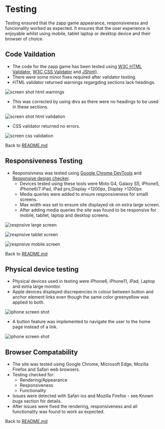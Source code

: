 # Testing
Testing ensured that the zapp game appearance, responsiveness and funcionality worked as expected. It ensures that the user experience is enjoyable whilst using mobile, tablet laptop or desktop device and their browser of choice.

## Code Vaildation
- The code for the zapp game has been tested using [W3C HTML Validator](https://validator.w3.org/), [W3C CSS Validator](https://jigsaw.w3.org/css-validator/) and [JShint}](https://jshint.com/).
-  There were some minor fixes required after validator testing.
- HTML validator returned warnings regargding sections lack headings.

![screen shot html warnings](/docs/readme-images/homepage-html-warnings.png)


- This was corrected by using divs as there were no headings to be used in these sections. 

![screen shot html validation](/docs/readme-images/homepage-html-validator.png)


- CSS validator returned no errors.

![screen css validation](/docs/readme-images/css-validator.png)

 Back to [README.md](README.md)





## Responsiveness Testing
- Responsivness was tested using [Google Chrome DevTools](https://developer.chrome.com/docs/devtools/) and [Responsive design checker](https://responsivedesignchecker.com/). 
    - Devices tested using these tools were Moto G4, Galaxy S5, iPhone5, iPhone6/7 iPad, iPad pro,Display <1200px, Display >1200px
    - Media queries were added to ensure responsiveness for smalll screens. 
    - Max width was set to ensure site displayed ok on extra large screen.
    - After adding media queries the site was found to be responsive for mobile, tabllet, laptop and desktop screens.


![respnsive large screen ](/docs/readme-images/responsive-large.png)

![respnsive tablet screen ](/docs/readme-images/responsive-tablet.png)

![respnsive mobile screen ](/docs/readme-images/responsive-small.png)

 Back to [README.md](README.md)


 ## Physical device testing
  - Physical devices used in testing were iPhone6, iPhone11, iPad, Laptop and extra large monitor.
  - Apple devices displayed discrepencies in colour between button and anchor element links even though the same color greenyellow was applied to both.

  ![iphone screen shot ](/docs/readme-images/testing-apple-styling.png)

  - A button feature was implemented to navigate the user to the home page instead of a link.

  ![iphone screen shot ](/docs/readme-images/iphone-buttons.png)
  

## Browser Compatability
- The site was tested using Google Chrome, Microsoft Edge, Mozilla Firefox and Safari web browsers. 
- Testing checked for:
    - Rendering/Appearance
    - Responsiveness
    - Functionality 
- Issues were detected with Safari ios and Mozilla Firefox - see Known bugs section for details. 
- After issues were fixed the rendering, responsiveness and all functionality was found to work as expected.

Back to [README.md](README.md)